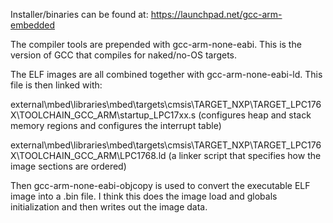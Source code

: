 Installer/binaries can be found at: https://launchpad.net/gcc-arm-embedded

The compiler tools are prepended with gcc-arm-none-eabi. This is the version of GCC that compiles for naked/no-OS targets.

The ELF images are all combined together with gcc-arm-none-eabi-ld. This file is then linked with: 

  external\mbed\libraries\mbed\targets\cmsis\TARGET_NXP\TARGET_LPC176X\TOOLCHAIN_GCC_ARM\startup_LPC17xx.s
    (configures heap and stack memory regions and configures the interrupt table)

  external\mbed\libraries\mbed\targets\cmsis\TARGET_NXP\TARGET_LPC176X\TOOLCHAIN_GCC_ARM\LPC1768.ld
    (a linker script that specifies how the image sections are ordered)

Then gcc-arm-none-eabi-objcopy is used to convert the executable ELF image into a .bin file. I think this does the image load and globals initialization and then writes out the image data.